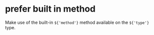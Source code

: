 # prefer built in method

Make use of the built-in `${'method'}` method available on the `${'type'}` type.
